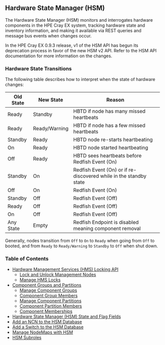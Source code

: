 ## Hardware State Manager \(HSM\)

The Hardware State Manager \(HSM\) monitors and interrogates hardware components in the HPE Cray EX system, tracking hardware state and inventory information, and making it available via REST queries and message bus events when changes occur.

In the HPE Cray EX 0.9.3 release, v1 of the HSM API has begun its deprecation process in favor of the new HSM v2 API. Refer to the HSM API documentation for more information on the changes.

### Hardware State Transitions

The following table describes how to interpret when the state of hardware changes:

| Old State | New State     | Reason                                                       |
| --------- | ------------- | ------------------------------------------------------------ |
| Ready     | Standby       | HBTD if node has many missed heartbeats                      |
| Ready     | Ready/Warning | HBTD if node has a few missed heartbeats                     |
| Standby   | Ready         | HBTD node re-starts heartbeating                             |
| On        | Ready         | HBTD node started heartbeating                               |
| Off       | Ready         | HBTD sees heartbeats before Redfish Event (On)               |
| Standby   | On            | Redfish Event (On) or if re-discovered while in the standby state |
| Off       | On            | Redfish Event (On)                                           |
| Standby   | Off           | Redfish Event (Off)                                          |
| Ready     | Off           | Redfish Event (Off)                                          |
| On        | Off           | Redfish Event (Off)                                          |
| Any State | Empty         | Redfish Endpoint is disabled meaning component removal       |

Generally, nodes transition from `Off` to `On` to `Ready` when going from `Off` to booted, and from `Ready` to `Ready/Warning` to `Standby` to `Off` when shut down.


### Table of Contents

* [Hardware Management Services (HMS) Locking API](Hardware_Management_Services_HMS_Locking_API.md)
  * [Lock and Unlock Management Nodes](Lock_and_Unlock_Management_Nodes.md)
  * [Manage HMS Locks](Manage_HMS_Locks.md)
* [Component Groups and Partitions](Component_Groups_and_Partitions.md)
  * [Manage Component Groups](Manage_Component_Groups.md)
  * [Component Group Members](Component_Group_Members.md)
  * [Manage Component Partitions](Manage_Component_Partitions.md)
  * [Component Partition Members](Component_Partition_Members.md)
  * [Component Memberships](Component_Memberships.md)
* [Hardware State Manager (HSM) State and Flag Fields](Hardware_State_Manager_HSM_State_and_Flag_Fields.md)
* [Add an NCN to the HSM Database](Add_an_NCN_to_the_HSM_Database.md)
* [Add a Switch to the HSM Database](Add_a_Switch_to_the_HSM_Database.md)
* [Manage NodeMaps with HSM](Manage_NodeMaps_with_HSM.md)
* [HSM Subroles](HSM_Subroles.md)